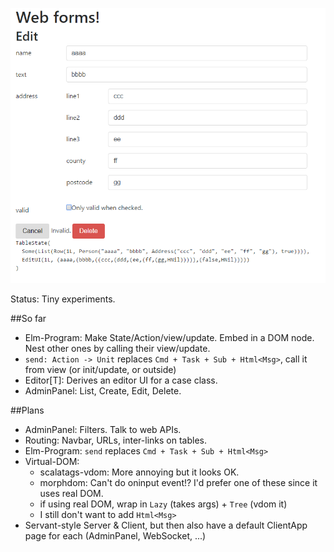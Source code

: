 ![example](example.png)

Status: Tiny experiments.

##So far
- Elm-Program: Make State/Action/view/update. Embed in a DOM node. Nest other ones by calling their view/update.
- `send: Action -> Unit` replaces `Cmd + Task + Sub + Html<Msg>`, call it from view (or init/update, or outside)
- Editor[T]: Derives an editor UI for a case class.
- AdminPanel: List, Create, Edit, Delete.

##Plans
- AdminPanel: Filters. Talk to web APIs.
- Routing: Navbar, URLs, inter-links on tables.
- Elm-Program: `send` replaces `Cmd + Task + Sub + Html<Msg>`
- Virtual-DOM:
  - scalatags-vdom: More annoying but it looks OK.
  - morphdom: Can't do oninput event!? I'd prefer one of these since it uses real DOM. 
  - if using real DOM, wrap in `Lazy` (takes args) + `Tree` (vdom it)
  - I still don't want to add `Html<Msg>`
- Servant-style Server & Client, but then also have a default ClientApp page for each (AdminPanel, WebSocket, ...)
